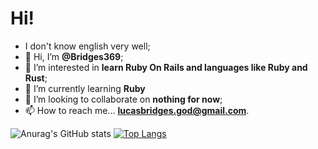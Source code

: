 # Hi!
- I don't know english very well;
- 👋 Hi, I’m <b>@Bridges369</b>;
- 👀 I’m interested in <b>learn Ruby On Rails and languages like Ruby and Rust</b>;
- 🌱 I’m currently learning <b>Ruby</b>
- 💞️ I’m looking to collaborate on <b>nothing for now</b>;
- 📫 How to reach me... <b>lucasbridges.god@gmail.com</b>.

![Anurag's GitHub stats](https://github-readme-stats.vercel.app/api?username=Bridges369&count_private=true&show_icons=true&theme=nord&bg_color=00000000&border_radius=0.0)
[![Top Langs](https://github-readme-stats.vercel.app/api/top-langs/?username=Bridges369&langs_count=6&theme=nord&bg_color=00000000&layout=compact)](https://github.com/Bridges369)

<!--
## Languages
- Ruby
- PowerShell
- Minecraft Functions
- JSON
- HTML
- CSS
-->
<!---
Bridges369/Bridges369 is a ✨ special ✨ repository because its `README.md` (this file) appears on your GitHub profile.
You can click the Preview link to take a look at your changes.
--->
